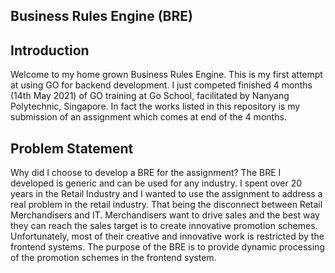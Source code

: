 Business Rules Engine (BRE)
---------------------------

Introduction
-----------
Welcome to my home grown Business Rules Engine.
This is my first attempt at using GO for backend development. I just competed finished 4 months (14th May 2021)  of GO training at Go School, facilitated by Nanyang Polytechnic, Singapore. In fact the works listed in this repository is my submission of an assignment which comes at end of the 4 months.

Problem Statement
-----------------
Why did I choose to develop a BRE for the assignment? The BRE I developed is generic and can be used for any industry. I spent over 20 years in the Retail Industry and I wanted to use the assignment to address a real problem in the retail industry. That being the disconnect between Retail Merchandisers and IT. 
Merchandisers want to drive sales and the best way they can reach the sales target is to create innovative promotion schemes. Unfortunately, most of their creative and innovative work is restricted by the frontend systems. The purpose of the BRE is to provide dynamic processing of the promotion schemes in the frontend system.
